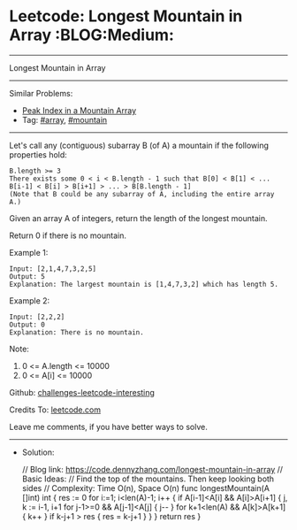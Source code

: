 # Leetcode: Longest Mountain in Array     :BLOG:Medium:


---

Longest Mountain in Array  

---

Similar Problems:  
-   [Peak Index in a Mountain Array](https://code.dennyzhang.com/peak-index-in-a-mountain-array)
-   Tag: [#array](https://code.dennyzhang.com/tag/array), [#mountain](https://code.dennyzhang.com/tag/mountain)

---

Let's call any (contiguous) subarray B (of A) a mountain if the following properties hold:  

    B.length >= 3
    There exists some 0 < i < B.length - 1 such that B[0] < B[1] < ... B[i-1] < B[i] > B[i+1] > ... > B[B.length - 1]
    (Note that B could be any subarray of A, including the entire array A.)

Given an array A of integers, return the length of the longest mountain.  

Return 0 if there is no mountain.  

Example 1:  

    Input: [2,1,4,7,3,2,5]
    Output: 5
    Explanation: The largest mountain is [1,4,7,3,2] which has length 5.

Example 2:  

    Input: [2,2,2]
    Output: 0
    Explanation: There is no mountain.

Note:  

1.  0 <= A.length <= 10000
2.  0 <= A[i] <= 10000

Github: [challenges-leetcode-interesting](https://github.com/DennyZhang/challenges-leetcode-interesting/tree/master/longest-mountain-in-array)  

Credits To: [leetcode.com](https://leetcode.com/problems/longest-mountain-in-array/description/)  

Leave me comments, if you have better ways to solve.  

---

-   Solution:

    // Blog link: https://code.dennyzhang.com/longest-mountain-in-array
    // Basic Ideas:
    // Find the top of the mountains. Then keep looking both sides
    // Complexity: Time O(n), Space O(n)
    func longestMountain(A []int) int {
        res := 0
        for i:=1; i<len(A)-1; i++ {
            if A[i-1]<A[i] && A[i]>A[i+1] {
                j, k := i-1, i+1
                for j-1>=0 && A[j-1]<A[j] { j-- }
                for k+1<len(A) && A[k]>A[k+1] { k++ }
                if k-j+1 > res { res = k-j+1 }
            }
        }
        return res
    }